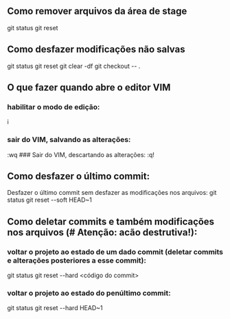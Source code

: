 ## Como remover arquivos da área de stage
git status
git reset

## Como desfazer modificações não salvas
git status
git reset
git clear -df
git checkout -- .

## O que fazer quando abre o editor VIM
### habilitar o modo de edição:
i
### sair do VIM, salvando as alterações:
<ESC>
:wq
<ENTER>
### Sair do VIM, descartando as alterações:
<ESC>
:q!
<ENTER>

## Como desfazer o último commit:
Desfazer o último commit sem desfazer as modificações nos arquivos:
git status
git reset --soft HEAD~1 

## Como deletar commits e também modificações nos arquivos (# Atenção: acão destrutiva!):
### voltar o projeto ao estado de um dado commit (deletar commits e alterações posteriores a esse commit):
git status
git reset --hard <código do commit>
### voltar o projeto ao estado do penúltimo commit:
git status
git reset --hard HEAD~1
